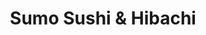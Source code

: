 ---
layout: place
title: "Sumo Sushi & Hibachi"
permalink: /texas/midland/sumo-sushi-hibachi.html
stateAbbr: TX
stateName: Texas
cityName: Midland
place_id: ChIJW7alNi7Z-4YRQqheJ1I2Yls
photos:
  - name: >-
      places/ChIJW7alNi7Z-4YRQqheJ1I2Yls/photos/AeeoHcKFZPrJ2XDTWB7kLKwQBf0snih-LhPwXDrFdPpdW7BETIKujBOVMNA5LTTlC0lU-3EjGeJ0MPliNucnafx6ES2BmFvG0F_4eLQlcLa-6GYXj6Wg2DDjcmb5NkJmd4o5I2F-DcVgwRDvUVldSFRXvfVruA2NSHIQobccEMDHUR8yAcE7Bw3kHQMOX5hmJG6JSh_cMRs6D6OMUfPR9crw2fEQ4Sgq_gUWTylGleChm8rQddhYwaKY7-wgWhovE_bGcUyLomjDXKmLK1diGGomOsUZT4OVlN21yKop-8v5pyC8rw
    widthPx: 4032
    heightPx: 3024
    authorAttributions:
      - displayName: Sumo Sushi & Hibachi
        uri: https://maps.google.com/maps/contrib/113187892240860608123
        photoUri: >-
          https://lh3.googleusercontent.com/a-/ALV-UjXfykSoAn3LciQ-X1JLRt1YruyJf0GnjEuLxYPrG3XIgKK3Vnhf=s100-p-k-no-mo
    flagContentUri: >-
      https://www.google.com/local/imagery/report/?cb_client=maps_api_places.places_api&image_key=!1e10!2sAF1QipMLVXJD3jCRQi-pXjtYIgRkIhql45V1wo3QYkQv&hl=en-US
    googleMapsUri: >-
      https://www.google.com/maps/place//data=!3m4!1e2!3m2!1sAF1QipMLVXJD3jCRQi-pXjtYIgRkIhql45V1wo3QYkQv!2e10!4m2!3m1!1s0x86fbd92e36a5b65b:0x5b623652275ea842
  - name: >-
      places/ChIJW7alNi7Z-4YRQqheJ1I2Yls/photos/AeeoHcIDF6S0hu50bzB5c091hgc8v4MiO1WOu_Up5pZiQDNFnQ_E4ZsISOAKuhoPGUyD9LDrr_h1oCa651o2s7iOYqWz9-pSROHZg1l4WkMjAaqR_AiK1p2sa4PRbgKQA7lDA2Fh4vPAG80jj1CWv-vQAppXakLdk1_ppHJ4bzqKMwvi60YcKLsoxjqk_hIUAyOfaPzzrHJdvYhqVTkTB3gyhk9zBSmxzTI4TlcvO5xGRKsmfque4XWh3D6K37BZLqUhMLKCRlWr5dBD3m6ryf_fP7_vl5AedNxnUF3KrE4-HT27Pw
    widthPx: 4032
    heightPx: 3024
    authorAttributions:
      - displayName: Sumo Sushi & Hibachi
        uri: https://maps.google.com/maps/contrib/113187892240860608123
        photoUri: >-
          https://lh3.googleusercontent.com/a-/ALV-UjXfykSoAn3LciQ-X1JLRt1YruyJf0GnjEuLxYPrG3XIgKK3Vnhf=s100-p-k-no-mo
    flagContentUri: >-
      https://www.google.com/local/imagery/report/?cb_client=maps_api_places.places_api&image_key=!1e10!2sAF1QipO72Mqsspy1O0GKhymGopfAeAmBa8OpZVQcCNjz&hl=en-US
    googleMapsUri: >-
      https://www.google.com/maps/place//data=!3m4!1e2!3m2!1sAF1QipO72Mqsspy1O0GKhymGopfAeAmBa8OpZVQcCNjz!2e10!4m2!3m1!1s0x86fbd92e36a5b65b:0x5b623652275ea842
  - name: >-
      places/ChIJW7alNi7Z-4YRQqheJ1I2Yls/photos/AeeoHcKe0vlJKs_3WsSl7s4Hzsk-I8jBsbMq6rV2j3pH9PrRfkI_G8QuZP9uL63fErzpYqgTkhrDkkGxn_2keFHCd13KD5KLbFASsr26Q5H8267ShCA6Wwk8JCcofzuFtrUR0N94kmP3u_0qIZhr5UVsbeiVHQS9wMrRzD_d3KBRSbpnl7RsGtQMHYuSA4_M3-J6AGenLpUbqzHjGEwXPW7y57eJDVMB47_T-dqJ7E1bbTxycYAcy7DDIyOk22vzIze2dnnBLAeZqqWoPbzDpb98gySd-6s3g0m-dOMPRzwj8VYhI8cOet_qLU5SwLc7MPqmQoYHaYgjdGBxvuN4Oba4R8g1V-G_O8NoxUnYjImSY7_ZviGNtyGTdXK5w2PSmdAdI6A-EobG_utK_lIUJ5ML8kfwbt_W94IhY2qyloKTItNKK466
    widthPx: 4800
    heightPx: 3600
    authorAttributions:
      - displayName: Nelson Barber
        uri: https://maps.google.com/maps/contrib/102155371307508003918
        photoUri: >-
          https://lh3.googleusercontent.com/a/ACg8ocKQ9rjwhk8c_DoCceArW8z3qwZOu3UHWsTJndUOe-_xMgepAQ=s100-p-k-no-mo
    flagContentUri: >-
      https://www.google.com/local/imagery/report/?cb_client=maps_api_places.places_api&image_key=!1e10!2sCIHM0ogKEICAgIDft-XihAE&hl=en-US
    googleMapsUri: >-
      https://www.google.com/maps/place//data=!3m4!1e2!3m2!1sCIHM0ogKEICAgIDft-XihAE!2e10!4m2!3m1!1s0x86fbd92e36a5b65b:0x5b623652275ea842
  - name: >-
      places/ChIJW7alNi7Z-4YRQqheJ1I2Yls/photos/AeeoHcLg7hMB7lBw1h0W4Brpl2kGImoz8qTHA7mvq879HdlC9kJN3pBp7BOUAyfx2L30vVOQzqHgg0QMNyYR6ZlZBV36p8bo3ub40746ewcRNWBmX0kpRFkvU9-0slcM7u5tEiSK8HZJsBOS9o5VHM1bVV8xXBV31oku4TAQcsUCFV27LFeuMrhCYMxC8qJNDi4DpIOAm2gbrLSq_FPwBJli9fV7xzF1I-DJ1NL309c8LoOl7rJOoT4AXbmtCK81rfZLj6O7MBY7ZSbxjptBX8iJmWB7T6GTz3GQrh6yXDcYXDfmvsmQ7EFC5y717MSl7mv-Cp3c5frZA64atinxeR6oko8HuGyF4KRuEYfOPZyym3cHov_WbAfycCdW7Z6ysV4QGyehFWSW_Me7ZfMlrgbmHkl9IBpvGkPnawLI-fCi6qBAv6M5
    widthPx: 3599
    heightPx: 4800
    authorAttributions:
      - displayName: Samantha Wins
        uri: https://maps.google.com/maps/contrib/103392828388455509167
        photoUri: >-
          https://lh3.googleusercontent.com/a-/ALV-UjUtzZXSQ5hc3ektBW7Eo1LVj1Fli-TBxyGoPCxm6hmfAjamsOpG=s100-p-k-no-mo
    flagContentUri: >-
      https://www.google.com/local/imagery/report/?cb_client=maps_api_places.places_api&image_key=!1e10!2sCIHM0ogKEICAgIDqzLXOoAE&hl=en-US
    googleMapsUri: >-
      https://www.google.com/maps/place//data=!3m4!1e2!3m2!1sCIHM0ogKEICAgIDqzLXOoAE!2e10!4m2!3m1!1s0x86fbd92e36a5b65b:0x5b623652275ea842
  - name: >-
      places/ChIJW7alNi7Z-4YRQqheJ1I2Yls/photos/AeeoHcKQ7mzlWtxBEdPqHGXulB14dlL7C5oXQ_UIR4YRJdRG2_eMAQiQgqdHOqO858Y8q1jc6LAE3MiaX62ATqWcQtrgVXZwkXNhEoDf1LGWVzMK4Nf3Uoa2IhcQ9vw9pqriaNaB3Ty2GTAOLu_UvxueZ-FyOW18W63_HPSCktnn7DFcJzVi5t-I6g4j927EYiKl14qrbBDwpTCgFba4nTIq7W5Tz1XWIODYPpjC-aBDCGfB9Lf-ULqc_1CxH0xFWYU84HQz0-BHOQp3V152MX5rvGWsUeYl7MWjWKzb-FHjFnySDFWdIoZ-J6Fy2mjfobqFVB9E97lEiGJwP_JGF2K1w7DBvHd4dDfaSM66D_Vf3hvq3XqNAVjmut9VPPFkzpYSpYe5-m_MCGWP0sI-LC3j6Jh8Er9PPn89HF21VcFr9syfCw
    widthPx: 4032
    heightPx: 2268
    authorAttributions:
      - displayName: B Nonya
        uri: https://maps.google.com/maps/contrib/105392114056167355798
        photoUri: >-
          https://lh3.googleusercontent.com/a-/ALV-UjXFnXwII4FsPUROZPH5f9QYp3dL05cIrNHGEO-MnnP-jq60HgCP=s100-p-k-no-mo
    flagContentUri: >-
      https://www.google.com/local/imagery/report/?cb_client=maps_api_places.places_api&image_key=!1e10!2sCIHM0ogKEICAgICP1IqMTQ&hl=en-US
    googleMapsUri: >-
      https://www.google.com/maps/place//data=!3m4!1e2!3m2!1sCIHM0ogKEICAgICP1IqMTQ!2e10!4m2!3m1!1s0x86fbd92e36a5b65b:0x5b623652275ea842
  - name: >-
      places/ChIJW7alNi7Z-4YRQqheJ1I2Yls/photos/AeeoHcIJfEZIP_tvkOuUVf-hAQki7ui44oyQjfaOwQmf28XxtMkifpD1I4GbKNX2xcQVAPFNITH_lVjl8pI-36R0--A2RV0yF-B6vHRnHLKlpzEhv7JE5-GUKAPXc1IqpjKFD9dvjtgG_MA8sH0x5dLF9xpyKr5nGVujJtNowE7sJGXrdFOfejxdNQ9ifM_apIdCeoJMcuk3-asu7SBtbspN9TRqGb19zs5f7n3jn2hwpF0SJh1Ych-H7M31DQZl--vAc7dSqgIGoB69_qNQnk5o-Qgg8zRXN2f5zfRpENg60Vt4ZRMxfebBv3lRjbHcQhzxOK_23VzM0oJFnKIgBNE5L7qbjWwqeEZFI-qhLb79j8A7YkBxn99zkEPEte5e4lBBdGJFj9BOA1iIHhy7KyMAXtLt4WFQY7JoCJx0rKdsARt4_g
    widthPx: 4000
    heightPx: 3000
    authorAttributions:
      - displayName: Chiminito Tapia
        uri: https://maps.google.com/maps/contrib/114803400020698191494
        photoUri: >-
          https://lh3.googleusercontent.com/a/ACg8ocK0pmkYDA2gUIboxa3kV2Hq97m83dGWu6BmEmRC4VxNHzE1Ng=s100-p-k-no-mo
    flagContentUri: >-
      https://www.google.com/local/imagery/report/?cb_client=maps_api_places.places_api&image_key=!1e10!2sCIHM0ogKEICAgIDT3qTZIw&hl=en-US
    googleMapsUri: >-
      https://www.google.com/maps/place//data=!3m4!1e2!3m2!1sCIHM0ogKEICAgIDT3qTZIw!2e10!4m2!3m1!1s0x86fbd92e36a5b65b:0x5b623652275ea842
  - name: >-
      places/ChIJW7alNi7Z-4YRQqheJ1I2Yls/photos/AeeoHcLbvIVrfpAuMkHScz1pb4g8oQ9K1juCMJi14QZYmT1reQjTxGHv6aOm5fWuoAu23-o5u2aKw2jh2o5hDBc4uHisTG-fP7e0k3S1ShLbo6P8cP7xEacDvKYUQ12BM1HynoN6LAeZoZaezobTEjsPPTRNkEgJBrtXfVgW1miyuOfApqNk7qJKr6Xqo6tmLHnrmKJfvzCYvjjy-hbIfM-dWkszoHAxGa-ITZKbJr5ONL9bNBp2zE1Vq6lruI_86TAZNH6i8MbHri2RWlP_ENTXY9VPX5xn6RkZIcqN-DpL5hl4477Tpwn_sjkfF0F3R-IEWHYubzRSGlx2D38OeEHjx2FOaDgu5K9uAK9IKx5SdYjIxBFrinylb46Dj88DnjwsPQNb_6oAqvHelUG-F3y8UzISt2RFFxvIhyOzesb7TLhyrw
    widthPx: 4800
    heightPx: 3600
    authorAttributions:
      - displayName: Ashley Hooper
        uri: https://maps.google.com/maps/contrib/113279373049078346787
        photoUri: >-
          https://lh3.googleusercontent.com/a-/ALV-UjWjoQyjxDfjBnbD-47S31kQfuD7YVmblhypT3kLPIcEdTKvfbY=s100-p-k-no-mo
    flagContentUri: >-
      https://www.google.com/local/imagery/report/?cb_client=maps_api_places.places_api&image_key=!1e10!2sCIHM0ogKEICAgICl1_axDg&hl=en-US
    googleMapsUri: >-
      https://www.google.com/maps/place//data=!3m4!1e2!3m2!1sCIHM0ogKEICAgICl1_axDg!2e10!4m2!3m1!1s0x86fbd92e36a5b65b:0x5b623652275ea842
  - name: >-
      places/ChIJW7alNi7Z-4YRQqheJ1I2Yls/photos/AeeoHcI0wMIhgNvC9ZW5bAAqIkQGd5RoX1t_DfZoo-z5FuGxVY-ijRjM2aTLHyj_WmL-hNY2CI_lTlncx-uJn7lR3tugou2PS9ziL8vvISqRuqKDkPicunSEzG745SjHtGt-l68dx_2EfP9I4hDWwwDVJBV3Wdtw4NPETfjMUcE87orqCgBWzb5Ld4jGSKKQHTmysdhPafDTh7lxguu3Nv6VvgCtQ6ZwVFmkAYaOfxCJlMipoqKCgCXqdSWkqPP-wo--1eFuZ5oI1Cg-9Gf2iZ8XBza133spXEj7DwmLaJLzNKqGZO12RtOHzMOV-aw5PMSpU62p5VoAjcqae8MlPp-W9niWAueqMbZyK6S6jrSmv3iDHgZeW8h8Y-tXAxI-blzZVjLOoAgVJryXu9nRiLisibgZiH9DYATAk6bla0AopeRYaOO9
    widthPx: 3024
    heightPx: 2067
    authorAttributions:
      - displayName: Des Mora
        uri: https://maps.google.com/maps/contrib/116422497802094735440
        photoUri: >-
          https://lh3.googleusercontent.com/a/ACg8ocIEabxJN6e41zY0AE0kkbfNu5GM9_dmDQbg028rZlys4jbXJTQ=s100-p-k-no-mo
    flagContentUri: >-
      https://www.google.com/local/imagery/report/?cb_client=maps_api_places.places_api&image_key=!1e10!2sCIHM0ogKEICAgICe8pOe5gE&hl=en-US
    googleMapsUri: >-
      https://www.google.com/maps/place//data=!3m4!1e2!3m2!1sCIHM0ogKEICAgICe8pOe5gE!2e10!4m2!3m1!1s0x86fbd92e36a5b65b:0x5b623652275ea842
  - name: >-
      places/ChIJW7alNi7Z-4YRQqheJ1I2Yls/photos/AeeoHcIXKDk2EW0DLDEKd5bbF6wMG_PJCaNaq4LCcLhIn1H_6R9hiYX_pBXjTEPvE-wvnddoONhhgo1VVza9QCeLAA61E3LsHthU-f_8Kws-Cnxqq08ZTocnxGDzU2XzNFqwy5fAs_sEgupmS6USO99h_aZk2mqF91jQ_-KwFhysmH_D7zpITkmIQ1dJTlves3kdwbx4suepvMUX3vj_Kjq1bwd34LDaCt2yxS-PQ0qQ8ZFyCQsaV0_rq1jKbSP12ynHaoh9Q56dhCcgjqj2yJw2XJX-_jU1DhRR_TEhFspQdtGCvw1zS5LIBQxiD9qgWsWS873fLhFYlmb_ADVtNop3TT1F8CFZ0fz3BfUg-UGnNiMz6FOan4yCxnYtEgJrvLgx5LyOsP1LGloGtdY2elcYruhl4s-0m5yoWHgBXi3MLmhGIB0D
    widthPx: 1189
    heightPx: 934
    authorAttributions:
      - displayName: Brandon & Rebekah
        uri: https://maps.google.com/maps/contrib/100762752823421551487
        photoUri: >-
          https://lh3.googleusercontent.com/a/ACg8ocLcr4WWwAoLSBLrfoF58R-Z_aU0bRsyINLUhdZYhcF_v9c4TA=s100-p-k-no-mo
    flagContentUri: >-
      https://www.google.com/local/imagery/report/?cb_client=maps_api_places.places_api&image_key=!1e10!2sCIHM0ogKEICAgIC1po6H4wE&hl=en-US
    googleMapsUri: >-
      https://www.google.com/maps/place//data=!3m4!1e2!3m2!1sCIHM0ogKEICAgIC1po6H4wE!2e10!4m2!3m1!1s0x86fbd92e36a5b65b:0x5b623652275ea842
  - name: >-
      places/ChIJW7alNi7Z-4YRQqheJ1I2Yls/photos/AeeoHcIWBIqVm8DJvohI6YEFTFyEDsXpQx944stabX9uLfmd5sG5fpFIlBYbtrqnWSi66hGoAPehXABJPOvStCJ8Q2fGGDfwalGOHGbDyIZPScdXaQiutgLyOCQzDiTuFfN7bh7yTlIa-L9U16Grc35M-DhVU-1PYm6_bP8XNjMgLYhQ_98j-rfh5cvU9JRTx-O5YHLj77q3oAOIu8p-DUaRNEUArnxRtHRpo7dTuOfTmUJIS8vvBK9W0-UXRwUEIK45jQoIjOJsfDPhePK7W0KaSyLeEXwUJCs2llV4I7EPx9AmP04y9kmRhwcgpEz5DS4zcOWRaBrdIgYnKrjl4f4ETEq4ldcyKw1NrohYwtAS97mzl3Aa4M7u2lKpfoeqen9cqoOJcRzAmQHie3-SFqpMRkWZd3ynaXDWFT2uJ2D7YJ_TcLEy
    widthPx: 4032
    heightPx: 3024
    authorAttributions:
      - displayName: Nobu, that's me
        uri: https://maps.google.com/maps/contrib/104292828523883654877
        photoUri: >-
          https://lh3.googleusercontent.com/a-/ALV-UjX_xKWQj5sjWrxKOvdk4S-otBaWE1q1ia9PezyPrZy3HC6cQ-gV=s100-p-k-no-mo
    flagContentUri: >-
      https://www.google.com/local/imagery/report/?cb_client=maps_api_places.places_api&image_key=!1e10!2sCIHM0ogKEICAgID-quaFpAE&hl=en-US
    googleMapsUri: >-
      https://www.google.com/maps/place//data=!3m4!1e2!3m2!1sCIHM0ogKEICAgID-quaFpAE!2e10!4m2!3m1!1s0x86fbd92e36a5b65b:0x5b623652275ea842
address: 4706 N Midkiff Rd Ste 15-16, Midland, TX 79705, USA
street: 4706 N Midkiff Rd Ste 15-16
city: Midland
state: TX
zip: '79705'
country: USA
neighborhood: North Park
latitude: '32.034431'
longitude: '-102.129224'
accessibility_options:
  wheelchairAccessibleParking: true
  wheelchairAccessibleEntrance: true
  wheelchairAccessibleRestroom: true
  wheelchairAccessibleSeating: true
business_status: OPERATIONAL
name: Sumo Sushi & Hibachi
google_maps_links:
  directionsUri: >-
    https://www.google.com/maps/dir//''/data=!4m7!4m6!1m1!4e2!1m2!1m1!1s0x86fbd92e36a5b65b:0x5b623652275ea842!3e0
  placeUri: https://maps.google.com/?cid=6584885331644819522
  writeAReviewUri: >-
    https://www.google.com/maps/place//data=!4m3!3m2!1s0x86fbd92e36a5b65b:0x5b623652275ea842!12e1
  reviewsUri: >-
    https://www.google.com/maps/place//data=!4m4!3m3!1s0x86fbd92e36a5b65b:0x5b623652275ea842!9m1!1b1
  photosUri: >-
    https://www.google.com/maps/place//data=!4m3!3m2!1s0x86fbd92e36a5b65b:0x5b623652275ea842!10e5
primary_type: Japanese Restaurant
opening_hours:
  regular: null
  current: null
secondary_opening_hours:
  regular:
    weekdayDescriptions: null
    type: null
  current:
    weekdayDescriptions: null
    type: null
phone: (432) 689-0308
price_level: PRICE_LEVEL_MODERATE
price_range: $20 &ndash; $30
rating: '4.5'
rating_count: 548
website: http://www.sumomidland.com/
description: null
reviews: null
parking_options: null
payment_options: null
allow_dogs: null
curbside_pickup: null
delivery: null
dine_in: null
good_for_children: null
good_for_groups: null
good_for_sports: null
live_music: null
menu_for_children: null
outdoor_seating: null
reservable: null
restroom: null
serves_beer: null
serves_breakfast: null
serves_brunch: null
serves_cocktails: null
serves_coffee: null
serves_dinner: null
serves_dessert: null
serves_lunch: null
serves_vegetarian_food: null
serves_wine: null
takeout: null

---